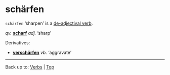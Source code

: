 # schärfen

`schärfen` ‘sharpen’ is a [de-adjectival verb](../../deAdjectivalVerbs.md).

*qv.* **[scharf](../../../adjectives/s/sc/scharf.md)** *adj.* ‘sharp’

Derivatives:
- **[verschärfen](../../v/ve/verschaerfen.md)** *vb.* ‘aggravate’

----

Back up to: [Verbs](../../index.md) | [Top](../../../index.md)

